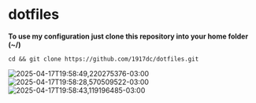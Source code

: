 # dotfiles

**To use my configuration just clone this repository into your home folder (~/)**

```git
cd && git clone https://github.com/1917dc/dotfiles.git
```

![2025-04-17T19:58:49,220275376-03:00](https://github.com/user-attachments/assets/11a02748-2a94-49db-985c-331ad2de21dd)
![2025-04-17T19:58:28,570509522-03:00](https://github.com/user-attachments/assets/7394815e-9bcf-4343-a49e-6e48e7f4bb45)
![2025-04-17T19:58:43,119196485-03:00](https://github.com/user-attachments/assets/6e9d2270-d63d-4ba3-9dd1-3d1e3b4f2cdf)

